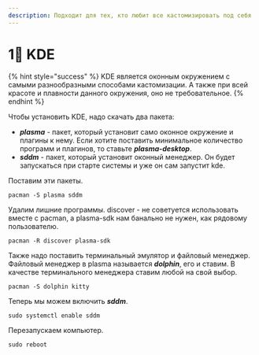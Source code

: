 ```yaml
---
description: Подходит для тех, кто любит все кастомизировать под себя
---
```


# 1⃣ KDE

{% hint style="success" %}
KDE является оконным окружением с самыми разнообразными способами кастомизации. А также при всей красоте и плавности данного окружения, оно не требовательное.&#x20;
{% endhint %}

Чтобы установить KDE, надо скачать два пакета:

* _**plasma**_ - пакет, который установит само оконное окружение и плагины к нему. Если хотите поставить минимальное количество программ и плагинов, то ставьте _**plasma-desktop**_.&#x20;
* _**sddm**_ - пакет, который установит оконный менеджер. Он будет запускаться при старте системы и уже он сам запустит kde.

Поставим эти пакеты.

```shell
pacman -S plasma sddm
```

Удалим лишние программы. discover - не советуется использовать вместе с pacman, а plasma-sdk нам банально не нужен, как рядовому пользователю.

```
pacman -R discover plasma-sdk
```

Также надо поставить терминальный эмулятор и файловый менеджер. Файловый менеджер в plasma называется _**dolphin**_, его и ставим. В качестве терминального менеджера ставим любой на свой выбор.

```shell
pacman -S dolphin kitty 
```

Теперь мы можем включить _**sddm**_.

```shell
sudo systemctl enable sddm
```

Перезапускаем компьютер.

```shell
sudo reboot
```
